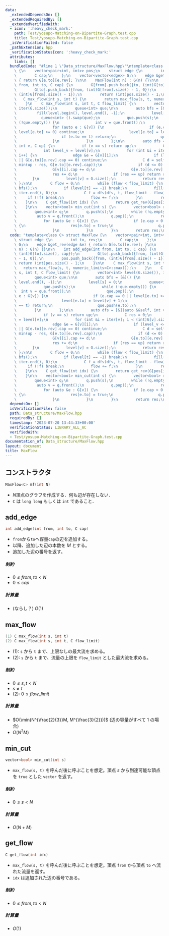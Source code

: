 ```yaml
---
data:
  _extendedDependsOn: []
  _extendedRequiredBy: []
  _extendedVerifiedWith:
  - icon: ':heavy_check_mark:'
    path: Test/yosupo-Matching-on-Bipartite-Graph.test.cpp
    title: Test/yosupo-Matching-on-Bipartite-Graph.test.cpp
  _isVerificationFailed: false
  _pathExtension: hpp
  _verificationStatusIcon: ':heavy_check_mark:'
  attributes:
    links: []
  bundledCode: "#line 1 \"Data_structure/MaxFlow.hpp\"\ntemplate<class C> struct MaxFlow\
    \ {\n    vector<pair<int, int>> pos;\n    struct edge {\n        int to, rev;\n\
    \        C cap;\n    };\n    vector<vector<edge>> G;\n    edge &get_rev(edge &e)\
    \ { return G[e.to][e.rev]; }\n\n    MaxFlow(int n) : G(n) {}\n\n    int add_edge(int\
    \ from, int to, C cap) {\n        G[from].push_back({to, (int)G[to].size(), cap});\n\
    \        G[to].push_back({from, (int)G[from].size() - 1, 0});\n        pos.push_back({from,\
    \ (int)G[from].size() - 1});\n        return (int)pos.size() - 1;\n    }\n\n \
    \   C max_flow(int s, int t) {\n        return max_flow(s, t, numeric_limits<C>::max());\n\
    \    }\n    C max_flow(int s, int t, C flow_limit) {\n        vector<int> level(G.size()),\
    \ iter(G.size());\n        queue<int> que;\n\n        auto bfs = [&]() {\n   \
    \         fill(level.begin(), level.end(), -1);\n            level[s] = 0;\n \
    \           queue<int> ().swap(que);\n            que.push(s);\n            while\
    \ (!que.empty()) {\n                int v = que.front();\n                que.pop();\n\
    \                for (auto e : G[v]) {\n                    if (e.cap == 0 ||\
    \ level[e.to] >= 0) continue;\n                    level[e.to] = level[v] + 1;\n\
    \                    if (e.to == t) return;\n                    que.push(e.to);\n\
    \                }\n            }\n        };\n\n        auto dfs = [&](auto &&self,\
    \ int v, C up) {\n            if (v == s) return up;\n            C res = 0;\n\
    \            int level_v = level[v];\n            for (int &i = iter[v]; i < (int)G[v].size();\
    \ i++) {\n                edge &e = G[v][i];\n                if (level_v <= level[e.to]\
    \ || G[e.to][e.rev].cap == 0) continue;\n                C d = self(self, e.to,\
    \ min(up - res, G[e.to][e.rev].cap));\n                if (d <= 0) continue;\n\
    \                G[v][i].cap += d;\n                G[e.to][e.rev].cap -= d;\n\
    \                res += d;\n                if (res == up) return res;\n     \
    \       }\n            level[v] = G.size();\n            return res;\n       \
    \ };\n\n        C flow = 0;\n        while (flow < flow_limit) {\n           \
    \ bfs();\n            if (level[t] == -1) break;\n            fill(iter.begin(),\
    \ iter.end(), 0);\n            C f = dfs(dfs, t, flow_limit - flow);\n       \
    \     if (!f) break;\n            flow += f;\n        }\n        return flow;\n\
    \    }\n\n    C get_flow(int idx) {\n        return get_rev(G[pos[idx].first][pos[idx].second]).cap;\n\
    \    }\n\n    vector<bool> min_cut(int s) {\n        vector<bool> res(G.size());\n\
    \        queue<int> q;\n        q.push(s);\n        while (!q.empty()) {\n   \
    \         auto v = q.front();\n            q.pop();\n            res[v] = true;\n\
    \            for (auto &e : G[v]) {\n                if (e.cap > 0 && !res[e.to])\
    \ {\n                    res[e.to] = true;\n                    q.push(e.to);\n\
    \                }\n            }\n        }\n        return res;\n    }\n};\n"
  code: "template<class C> struct MaxFlow {\n    vector<pair<int, int>> pos;\n   \
    \ struct edge {\n        int to, rev;\n        C cap;\n    };\n    vector<vector<edge>>\
    \ G;\n    edge &get_rev(edge &e) { return G[e.to][e.rev]; }\n\n    MaxFlow(int\
    \ n) : G(n) {}\n\n    int add_edge(int from, int to, C cap) {\n        G[from].push_back({to,\
    \ (int)G[to].size(), cap});\n        G[to].push_back({from, (int)G[from].size()\
    \ - 1, 0});\n        pos.push_back({from, (int)G[from].size() - 1});\n       \
    \ return (int)pos.size() - 1;\n    }\n\n    C max_flow(int s, int t) {\n     \
    \   return max_flow(s, t, numeric_limits<C>::max());\n    }\n    C max_flow(int\
    \ s, int t, C flow_limit) {\n        vector<int> level(G.size()), iter(G.size());\n\
    \        queue<int> que;\n\n        auto bfs = [&]() {\n            fill(level.begin(),\
    \ level.end(), -1);\n            level[s] = 0;\n            queue<int> ().swap(que);\n\
    \            que.push(s);\n            while (!que.empty()) {\n              \
    \  int v = que.front();\n                que.pop();\n                for (auto\
    \ e : G[v]) {\n                    if (e.cap == 0 || level[e.to] >= 0) continue;\n\
    \                    level[e.to] = level[v] + 1;\n                    if (e.to\
    \ == t) return;\n                    que.push(e.to);\n                }\n    \
    \        }\n        };\n\n        auto dfs = [&](auto &&self, int v, C up) {\n\
    \            if (v == s) return up;\n            C res = 0;\n            int level_v\
    \ = level[v];\n            for (int &i = iter[v]; i < (int)G[v].size(); i++) {\n\
    \                edge &e = G[v][i];\n                if (level_v <= level[e.to]\
    \ || G[e.to][e.rev].cap == 0) continue;\n                C d = self(self, e.to,\
    \ min(up - res, G[e.to][e.rev].cap));\n                if (d <= 0) continue;\n\
    \                G[v][i].cap += d;\n                G[e.to][e.rev].cap -= d;\n\
    \                res += d;\n                if (res == up) return res;\n     \
    \       }\n            level[v] = G.size();\n            return res;\n       \
    \ };\n\n        C flow = 0;\n        while (flow < flow_limit) {\n           \
    \ bfs();\n            if (level[t] == -1) break;\n            fill(iter.begin(),\
    \ iter.end(), 0);\n            C f = dfs(dfs, t, flow_limit - flow);\n       \
    \     if (!f) break;\n            flow += f;\n        }\n        return flow;\n\
    \    }\n\n    C get_flow(int idx) {\n        return get_rev(G[pos[idx].first][pos[idx].second]).cap;\n\
    \    }\n\n    vector<bool> min_cut(int s) {\n        vector<bool> res(G.size());\n\
    \        queue<int> q;\n        q.push(s);\n        while (!q.empty()) {\n   \
    \         auto v = q.front();\n            q.pop();\n            res[v] = true;\n\
    \            for (auto &e : G[v]) {\n                if (e.cap > 0 && !res[e.to])\
    \ {\n                    res[e.to] = true;\n                    q.push(e.to);\n\
    \                }\n            }\n        }\n        return res;\n    }\n};\n"
  dependsOn: []
  isVerificationFile: false
  path: Data_structure/MaxFlow.hpp
  requiredBy: []
  timestamp: '2023-07-20 13:44:33+00:00'
  verificationStatus: LIBRARY_ALL_AC
  verifiedWith:
  - Test/yosupo-Matching-on-Bipartite-Graph.test.cpp
documentation_of: Data_structure/MaxFlow.hpp
layout: document
title: MaxFlow
---
```


## コンストラクタ

```cpp
MaxFlow<C> mf(int N)
```

- $N$頂点のグラフを作成する．何も辺が存在しない．
- `C` は `long long` もしくは `int` であること．


## add_edge

```cpp
int add_edge(int from, int to, C cap)
```

- `from`から`to`へ容量`cap`の辺を追加する。
- 以降、追加した辺の本数を $M$ とする。
- 追加した辺の番号を返す。

##### 制約

- $0 \leq from, to < N$
- $0 \leq cap$

##### 計算量

- (ならし？) $O(1)$


## max_flow

```cpp
(1) C max_flow(int s, int t)
(2) C max_flow(int s, int t, C flow_limit)
```

- (1): `s` から `t` まで、上限なしの最大流を求める。
- (2): `s` から `t` まで、流量の上限を `flow_limit` とした最大流を求める。

##### 制約

- $0 \leq s, t < N$
- $s \neq t$
- (2): $0 \leq flow\_limit$

##### 計算量

- $O(\min(N^{\frac{2}{3}}M, M^{\frac{3}{2}}))$ (辺の容量がすべて $1$ の場合)
- $O(N^2M)$


## min_cut

```cpp
vector<bool> min_cut(int s)
```

- `max_flow(s, t)` を呼んだ後に呼ぶことを想定。頂点 $s$ から到達可能な頂点を `true` とした `vector` を返す。

##### 制約

- $0 \leq s < N$

##### 計算量

- $O(N + M)$


## get_flow

```cpp
C get_flow(int idx)
```

- `max_flow(s, t)` を呼んだ後に呼ぶことを想定。頂点 `from` から頂点 `to` へ流れた流量を返す。
- `idx` は追加された辺の番号である。

##### 制約

- $0 \leq from, to < N$

##### 計算量

- $O(1)$